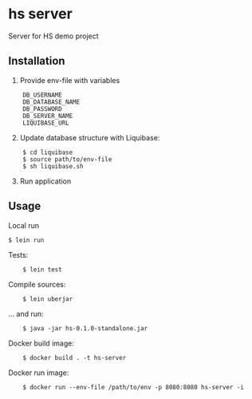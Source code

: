 # hs server
Server for HS demo project

## Installation
1. Provide env-file with variables
```
    DB_USERNAME
    DB_DATABASE_NAME
    DB_PASSWORD
    DB_SERVER_NAME
    LIQUIBASE_URL
```

2. Update database structure with Liquibase:
```
    $ cd liquibase
    $ source path/to/env-file
    $ sh liquibase.sh
```

3. Run application

## Usage
Local run
```
$ lein run
```

Tests:
```
    $ lein test
```
Compile sources:
```
    $ lein uberjar
```
... and run:
```
    $ java -jar hs-0.1.0-standalone.jar
```

Docker build image:
```
    $ docker build . -t hs-server
```
Docker run image:
```
    $ docker run --env-file /path/to/env -p 8080:8080 hs-server -i
```